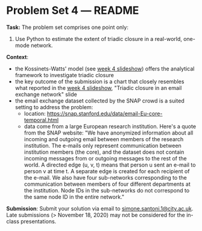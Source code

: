 # Problem Set 4 ― README

**Task:** The problem set comprises one point only:

1.  Use Python to estimate the extent of triadic closure in a real-world, one-mode network.

**Context**:

- the Kossinets-Watts' model (see [week 4
  slideshow](https://github.com/simoneSantoni/net-analysis-smm638/blob/master/week4/slideshow_1.ipynb))
  offers the analytical framework to investigate triadic closure
- the key outcome of the submission is a chart that closely resembles what
  reported in the [week 4
  slideshow](https://github.com/simoneSantoni/net-analysis-smm638/blob/master/week4/slideshow_1.ipynb),
  "Triadic closure in an email exchange network" slide
- the email exchange dataset collected by the SNAP crowd is a suited setting to address the problem:
   * location: https://snap.stanford.edu/data/email-Eu-core-temporal.html
   * data come from a large European research institution. Here's a quote from the SNAP website: "We have anonymized information about all incoming and outgoing email between members of the research institution. The e-mails only represent communication between institution members (the core), and the dataset does not contain incoming messages from or outgoing messages to the rest of the world. A directed edge (u, v, t) means that person u sent an e-mail to person v at time t. A separate edge is created for each recipient of the e-mail. We also have four sub-networks corresponding to the communication between members of four different departments at the institution. Node IDs in the sub-networks do not correspond to the same node ID in the entire network."

**Submission**: Submit your solution via email to simone.santoni.1@city.ac.uk.
Late submissions (> November 18, 2020) may not be considered for the in-class
presentations.

